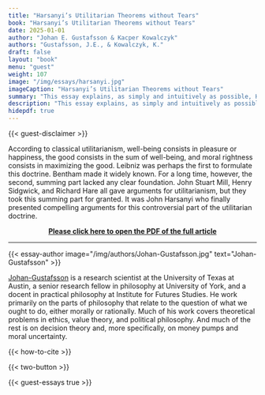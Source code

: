 ```yaml
---
title: "Harsanyi’s Utilitarian Theorems without Tears"
book: "Harsanyi’s Utilitarian Theorems without Tears"
date: 2025-01-01
author: "Johan E. Gustafsson & Kacper Kowalczyk"
authors: "Gustafsson, J.E., & Kowalczyk, K."
draft: false
layout: "book"
menu: "guest"
weight: 107
image: "/img/essays/harsanyi.jpg"
imageCaption: "Harsanyi’s Utilitarian Theorems without Tears"
summary: "This essay explains, as simply and intuitively as possible, Harsanyi’s three famous arguments for utilitarian aggregation: the social-aggregation theorem, the impartial-observer theorem, and the separability theorem. While Harsanyi’s contribution does not completely establish utilitarianism, it transforms how we think about aggregation in ethics. The key question becomes not whether to add up, but what to add up."
description: "This essay explains, as simply and intuitively as possible, Harsanyi’s three famous arguments for utilitarian aggregation: the social-aggregation theorem, the impartial-observer theorem, and the separability theorem. While Harsanyi’s contribution does not completely establish utilitarianism, it transforms how we think about aggregation in ethics. The key question becomes not whether to add up, but what to add up."
hidepdf: true
---
```


{{< guest-disclaimer >}}

According to classical utilitarianism, well-being consists in pleasure or happiness, the good consists in the sum of well-being, and moral rightness consists in maximizing the good. Leibniz was perhaps the first to formulate this doctrine. Bentham made it widely known. For a long time, however, the second, summing part lacked any clear foundation. John Stuart Mill, Henry Sidgwick, and Richard Hare all gave arguments for utilitarianism, but they took this summing part for granted. It was John Harsanyi who finally presented compelling arguments for this controversial part of the utilitarian doctrine.

<center>

[**Please click here to open the PDF of the full article**](https://www.utilitarianism.net/img/Harsanyi-Utilitarian-Theorems-without-Tears.pdf)

</center>

---

{{< essay-author
     image="/img/authors/Johan-Gustafsson.jpg"
     text="Johan-Gustafsson" >}}

[Johan-Gustafsson](https://johanegustafsson.net/) is a research scientist at the University of Texas at Austin, a senior research fellow in philosophy at University of York, and a docent in practical philosophy at Institute for Futures Studies. He work primarily on the parts of philosophy that relate to the question of what we ought to do, either morally or rationally. Much of his work covers theoretical problems in ethics, value theory, and political philosophy. And much of the rest is on decision theory and, more specifically, on money pumps and moral uncertainty.

{{< how-to-cite >}}

{{< two-button >}}

{{< guest-essays true >}}
